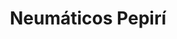 ---
title: "Neumáticos Pepirí"
url: /ciudad-autonoma-de-buenos-aires/neumaticos-pepiri/
shop: Reifen
---
